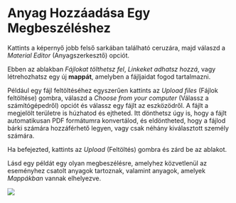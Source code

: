 # Anyag Hozzáadása Egy Megbeszéléshez

Kattints a képernyő jobb felső sarkában található ceruzára, majd válaszd a _Material Editor_ (Anyagszerkesztő) opciót.

Ebben az ablakban _Fájlokat tölthetsz fel_, _Linkeket adhatsz hozzá_, vagy létrehozhatsz egy új **mappát**, amelyben a fájljaidat fogod tartalmazni.

Például egy fájl feltöltéséhez egyszerűen kattints az _Upload files_ (Fájlok feltöltése) gombra, válaszd a _Choose from your computer_ (Válassz a számítógépedről) opciót és válassz egy fájlt az eszközödről. A fájlt a megjelölt területre is húzhatod és ejtheted.
Itt dönthetsz úgy is, hogy a fájlt automatikusan PDF formátumra konvertálod, és eldöntheted, hogy a fájlod bárki számára hozzáférhető legyen, vagy csak néhány kiválasztott személy számára.

Ha befejezted, kattints az _Upload_ (Feltöltés) gombra és zárd be az ablakot.

Lásd egy példát egy olyan megbeszélésre, amelyhez közvetlenül az eseményhez csatolt anyagok tartoznak, valamint anyagok, amelyek _Mappákban_ vannak elhelyezve.

![](../assets/with-folders-material-meeting.png)
